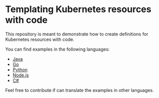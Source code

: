 # Templating Kubernetes resources with code

This repository is meant to demonstrate how to create definitions for Kubernetes resources with code.

You can find examples in the following languages:

- [Java](java/README.md)
- [Go](go/README.md)
- [Python](python/README.md)
- [Node.js](javascript/README.md)
- [C#](csharp/README.md)

Feel free to contribute if can translate the examples in other languages.
